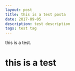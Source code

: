 ```yaml
---
layout: post
title: this is a test posta
date: 2017-09-05
description: test description
tags: test tag  
---
```


this is a test.


# this is a test  
